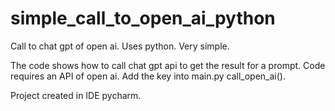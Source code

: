 # simple_call_to_open_ai_python
Call to chat gpt of open ai. Uses python. Very simple.

The code shows how to call chat gpt api to get the result for a prompt.
Code requires an API of open ai. 
Add the key into main.py call_open_ai().

Project created in IDE pycharm.
